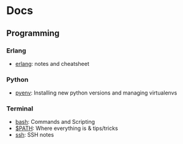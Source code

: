 # Docs
## Programming
### Erlang
- [erlang](/src/erlang.md): notes and cheatsheet

### Python
- [pyenv](/src/pyenv.md): Installing new python versions and managing virtualenvs

### Terminal
- [bash](/src/bash.md): Commands and Scripting
- [$PATH](/src/path.md): Where everything is & tips/tricks
- [ssh](/src/ssh.md): SSH notes
